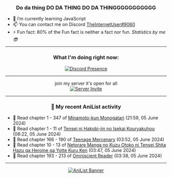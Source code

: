 <div align="center">

### Do da thing DO DA THING DO DA THINGGGGGGGGGGG
</div>

- 🌱 I’m currently learning JavaScript
- 📫 You can contact me on Discord [TheInternetUser#9060](https://discord.com/users/534117072796385300)
- ⚡ Fun fact: 80% of the Fun fact is neither a fact nor fun. _Statistics by me 😎_
<hr>

<div align="center">

### What I'm doing right now:
[![Discord Presence](https://lanyard.cnrad.dev/api/534117072796385300)](https://discord.com/users/534117072796385300)
<hr>

join my server it's open for all <br>
[![Server Invite](https://invidget.switchblade.xyz/bfYgVHxrSs)](https://discord.gg/bfYgVHxrSs)

<hr>
  
### 🌸 My recent AniList activity

</div>

<!-- ANILIST_ACTIVITY:start -->

-   📖 Read chapter 1 - 347 of [Minamoto-kun Monogatari](https://anilist.co/manga/60123) (21:59, 05 June 2024)
-   📖 Read chapter 1 - 11 of [Tensei ni Hakobi-jin no Isekai Kouryakuhou](https://anilist.co/manga/167472) (08:22, 05 June 2024)
-   📖 Read chapter 166 - 190 of [Teenage Mercenary](https://anilist.co/manga/126297) (03:52, 05 June 2024)
-   📖 Read chapter 10 - 13 of [Netorare Manga no Kuzu Otoko ni Tensei Shita Hazu ga Heroine ga Yotte Kuru Ken](https://anilist.co/manga/163733) (03:47, 05 June 2024)
-   📖 Read chapter 193 - 213 of [Omniscient Reader](https://anilist.co/manga/119257) (03:38, 05 June 2024)

<!-- ANILIST_ACTIVITY:end -->
<hr>

<div align="center">

[![AniList Banner](https://img.anili.st/User/929966)](https://anilist.co/user/TheInternetUser)

<!-- ![Profile views](https://gpvc.arturio.dev/TheInternetUse7) Since 2023-01-09 -->
<br>


</div>
